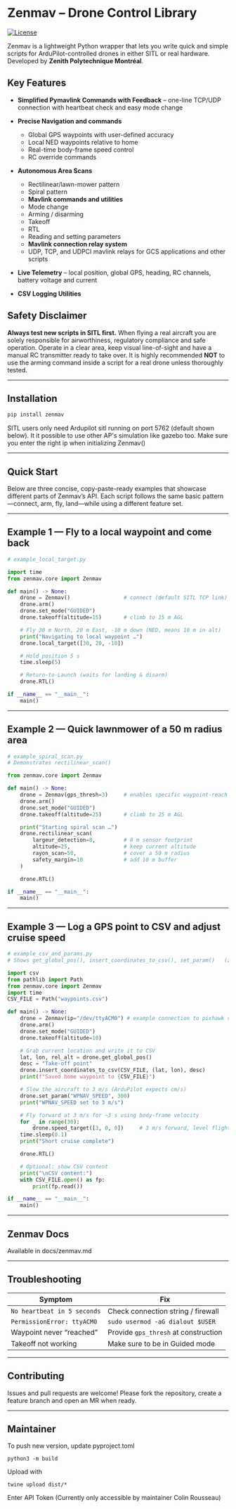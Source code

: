# Zenmav – Drone Control Library

[![License](https://img.shields.io/badge/License-Apache_2.0-blue.svg)](https://opensource.org/licenses/Apache-2.0)

Zenmav is a lightweight Python wrapper that lets you write quick and simple scripts for ArduPilot-controlled drones in either SITL or real hardware.
Developed by **Zenith Polytechnique Montréal**.

## Key Features

- **Simplified Pymavlink Commands with Feedback** – one-line TCP/UDP connection with heartbeat check and easy mode change
- **Precise Navigation and commands**
  
  - Global GPS waypoints with user-defined accuracy
  - Local NED waypoints relative to home
  - Real-time body-frame speed control
  - RC override commands
- **Autonomous Area Scans**
  
  - Rectilinear/lawn-mower pattern
  - Spiral pattern
  - **Mavlink commands and utilities**
  - Mode change
  - Arming / disarming
  - Takeoff
  - RTL
  - Reading and setting parameters
  - **Mavlink connection relay system**
  - UDP, TCP, and UDPCI mavlink relays for GCS applications and other scripts
- **Live Telemetry** – local position, global GPS, heading, RC channels, battery voltage and current
- **CSV Logging Utilities**

## Safety Disclaimer

**Always test new scripts in SITL first.**
When flying a real aircraft you are solely responsible for airworthiness, regulatory compliance and safe operation.
Operate in a clear area, keep visual line-of-sight and have a manual RC transmitter ready to take over. It is highly recommended **NOT** to use the arming command inside a script for a real drone unless thoroughly tested.

---

## Installation

```bash
pip install zenmav
```

SITL users only need Ardupilot sitl running on port 5762 (default shown below). It it possible to use other AP's simulation like gazebo too. Make sure you enter the right ip when initializing Zenmav()

---

## Quick Start

Below are three concise, copy-paste-ready examples that showcase different parts of Zenmav’s API.
Each script follows the same basic pattern—connect, arm, fly, land—while using a different feature set.

---

Example 1 — Fly to a local waypoint and come back
--------------------------------------------------

```python
# example_local_target.py

import time
from zenmav.core import Zenmav

def main() -> None:
    drone = Zenmav()                 # connect (default SITL TCP link)
    drone.arm()
    drone.set_mode("GUIDED")
    drone.takeoff(altitude=15)       # climb to 15 m AGL

    # Fly 30 m North, 20 m East, -10 m down (NED, means 10 m in alt)
    print("Navigating to local waypoint …")
    drone.local_target([30, 20, -10])

    # Hold position 5 s
    time.sleep(5)

    # Return-to-Launch (waits for landing & disarm)
    drone.RTL()

if __name__ == "__main__":
    main()
```

---

Example 2 — Quick lawnmower of a 50 m radius area
--------------------------------------------------

```python
# example_spiral_scan.py
# Demonstrates rectilinear_scan()

from zenmav.core import Zenmav

def main() -> None:
    drone = Zenmav(gps_thresh=3)     # enables specific waypoint-reach detection in metres, default is current value of controller + 0.5 m
    drone.arm()
    drone.set_mode("GUIDED")
    drone.takeoff(altitude=25)       # climb to 25 m AGL

    print("Starting spiral scan …")
    drone.rectilinear_scan(
        largeur_detection=8,         # 8 m sensor footprint
        altitude=25,                 # keep current altitude
        rayon_scan=50,               # cover a 50 m radius
        safety_margin=10             # add 10 m buffer
    )

    drone.RTL()

if __name__ == "__main__":
    main()
```

---

Example 3 — Log a GPS point to CSV and adjust cruise speed
-----------------------------------------------------------

```python
# example_csv_and_params.py
# Shows get_global_pos(), insert_coordinates_to_csv(), set_param()   (zenmav 0.0.5)

import csv
from pathlib import Path
from zenmav.core import Zenmav
import time
CSV_FILE = Path("waypoints.csv")

def main() -> None:
    drone = Zenmav(ip="/dev/ttyACM0") # example connection to pixhawk via USB
    drone.arm()
    drone.set_mode("GUIDED")
    drone.takeoff(altitude=10)

    # Grab current location and write it to CSV
    lat, lon, rel_alt = drone.get_global_pos()
    desc = "Take-off point"
    drone.insert_coordinates_to_csv(CSV_FILE, (lat, lon), desc)
    print(f"Saved home waypoint to {CSV_FILE}")

    # Slow the aircraft to 3 m/s (ArduPilot expects cm/s)
    drone.set_param("WPNAV_SPEED", 300)
    print("WPNAV_SPEED set to 3 m/s")

    # Fly forward at 3 m/s for ~3 s using body-frame velocity
    for _ in range(30):
        drone.speed_target([3, 0, 0])     # 3 m/s forward, level flight
	time.sleep(0.1)
    print("Short cruise complete")

    drone.RTL()

    # Optional: show CSV content
    print("\nCSV content:")
    with CSV_FILE.open() as fp:
        print(fp.read())

if __name__ == "__main__":
    main()
```

---

## Zenmav Docs

Available in docs/zenmav.md

---

## Troubleshooting

| Symptom                       | Fix                                    |
| ----------------------------- | -------------------------------------- |
| `No heartbeat in 5 seconds` | Check connection string / firewall     |
| `PermissionError: ttyACM0`  | `sudo usermod -aG dialout $USER`     |
| Waypoint never “reached”    | Provide `gps_thresh` at construction |
| Takeoff not working           | Make sure to be in Guided mode         |

---

## Contributing

Issues and pull requests are welcome!
Please fork the repository, create a feature branch and open an MR when ready.

---

## Maintainer

To push new version, update pyproject.toml

``python3 -m build``

Upload with

``twine upload dist/*``

Enter API Token (Currently only accessible by maintainer Colin Rousseau)


